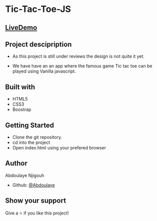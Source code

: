 # Tic-Tac-Toe-JS


## [LiveDemo](https://abdoulaye-thespy.github.io/Tic-Tac-Toe-JS/)

## Project descipription

- As this project is still under reviews the design is not quite it yet.

- We have have an an app where the famous game Tic tac toe can be played using Vanilla javascript.

## Built with

- HTML5
- CSS3
- Boostrap

## Getting Started

- Clone the git repository.
- cd into the project
- Open index.html using your prefered browser

## Author

Abdoulaye Njigouh

- Github: [@Abdoulaye](https://github.com/Abdoulaye-Thespy)


## Show your support

Give a ⭐️ if you like this project!